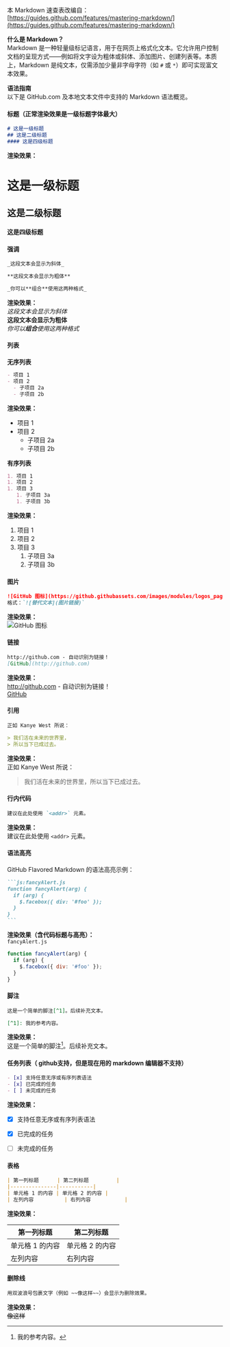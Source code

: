 本 Markdown 速查表改编自：
[https://guides.github.com/features/mastering-markdown/](https://guides.github.com/features/mastering-markdown/)  



**什么是 Markdown？**  
Markdown 是一种轻量级标记语言，用于在网页上格式化文本。它允许用户控制文档的呈现方式——例如将文字设为粗体或斜体、添加图片、创建列表等。本质上，Markdown 是纯文本，仅需添加少量非字母字符（如 `#` 或 `*`）即可实现富文本效果。  

**语法指南**  
以下是 GitHub.com 及本地文本文件中支持的 Markdown 语法概览。  

#### 标题（正常渲染效果是一级标题字体最大）  
```markdown
# 这是一级标题  
## 这是二级标题  
#### 这是四级标题  
```  
**渲染效果：**  
# 这是一级标题  
## 这是二级标题  
#### 这是四级标题  



#### 强调  
```markdown
_这段文本会显示为斜体_  

**这段文本会显示为粗体**  

_你可以**组合**使用这两种格式_  
```  
**渲染效果：**  
_这段文本会显示为斜体_  
**这段文本会显示为粗体**  
_你可以**组合**使用这两种格式_  



#### 列表  
**无序列表**  
```markdown
- 项目 1  
- 项目 2  
  - 子项目 2a  
  - 子项目 2b  
```  
**渲染效果：**  
- 项目 1  
- 项目 2  
  - 子项目 2a  
  - 子项目 2b  

**有序列表**  
```markdown
1. 项目 1  
1. 项目 2  
1. 项目 3  
   1. 子项目 3a  
   1. 子项目 3b  
```  
**渲染效果：**  
1. 项目 1  
2. 项目 2  
3. 项目 3  
   1. 子项目 3a  
   2. 子项目 3b  



#### 图片  
```markdown
![GitHub 图标](https://github.githubassets.com/images/modules/logos_page/GitHub-Mark.png)  
格式：`![替代文本](图片链接)`  
```  
**渲染效果：**  
![GitHub 图标](https://github.githubassets.com/images/modules/logos_page/GitHub-Mark.png)  



#### 链接  
```markdown
http://github.com - 自动识别为链接！  
[GitHub](http://github.com)  
```  
**渲染效果：**  
http://github.com - 自动识别为链接！  
[GitHub](http://github.com)  



#### 引用  
```markdown
正如 Kanye West 所说：  

> 我们活在未来的世界里，  
> 所以当下已成过去。  
```  
**渲染效果：**  
正如 Kanye West 所说：  

> 我们活在未来的世界里，所以当下已成过去。  



#### 行内代码  
```markdown
建议在此处使用 `<addr>` 元素。  
```  
**渲染效果：**  
建议在此处使用 `<addr>` 元素。  



#### 语法高亮  
GitHub Flavored Markdown 的语法高亮示例：  
````markdown
```js:fancyAlert.js  
function fancyAlert(arg) {  
  if (arg) {  
    $.facebox({ div: '#foo' });  
  }  
}  
```  
````  
**渲染效果（含代码标题与高亮）：**  
`fancyAlert.js`  
```js  
function fancyAlert(arg) {  
  if (arg) {  
    $.facebox({ div: '#foo' });  
  }  
}  
```  



#### 脚注  
```markdown
这是一个简单的脚注[^1]。后续补充文本。  

[^1]: 我的参考内容。  
```  
**渲染效果：**  
这是一个简单的脚注[^1]。后续补充文本。  

[^1]: 我的参考内容。  



#### 任务列表（ github支持，但是现在用的 markdown 编辑器不支持）  
```markdown
- [x] 支持任意无序或有序列表语法  
- [x] 已完成的任务  
- [ ] 未完成的任务  
```  
**渲染效果：**  
- [x] 支持任意无序或有序列表语法  
- [x] 已完成的任务  
- [ ] 未完成的任务  



#### 表格  
```markdown
| 第一列标题      | 第二列标题         |  
|---------------|-----------|  
| 单元格 1 的内容 | 单元格 2 的内容 |  
| 左列内容          | 右列内容           |  
```  
**渲染效果：**  

| 第一列标题         | 第二列标题         |  
|--------------------|--------------------|  
| 单元格 1 的内容    | 单元格 2 的内容    |  
| 左列内容           | 右列内容           |  



#### 删除线  
```markdown
用双波浪号包裹文字（例如 ~~像这样~~）会显示为删除效果。  
```  
**渲染效果：**  
~~像这样~~  